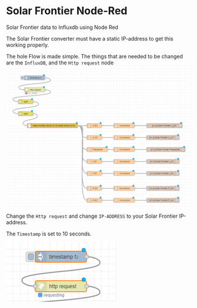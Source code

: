 # Solar Frontier Node-Red
Solar Frontier data to Influxdb using Node Red

The Solar Frontier converter must have a static IP-address to get this working properly. 

The hole Flow is made simple. The things that are needed to be changed are the `InfluxDB`, and the `Http request` node
![Image of Flow](https://github.com/oscarpeters/SolarFrontietNodeRed/blob/main/pictures/main.PNG)

Change the `Http request` and change `IP-ADDRESS` to your Solar Frontier IP-address.

The `Timestamp` is set to 10 seconds.

![Image of Flow](https://github.com/oscarpeters/SolarFrontietNodeRed/blob/main/pictures/change.PNG)


